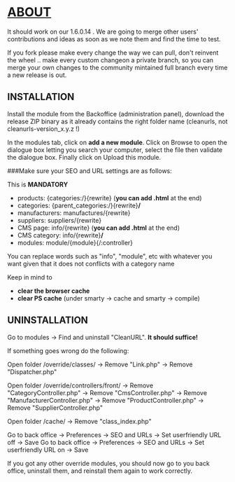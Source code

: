 [ABOUT](https://github.com/ZiZuu-store/PrestaShop_module-CleanURLs)
===============================================================
It should work on our 1.6.0.14 . We are going to merge other users' contributions and ideas as soon as we note them and find the time to test.

If you fork please make every change the way we can pull, don't reinvent the wheel .. make every custom changeon a private branch, so you can merge your own changes to the community mintained full branch every time a new release is out.

INSTALLATION
--------

Install the module from the Backoffice (administration panel), download the release ZIP binary as it already contains the right folder name (cleanurls, not cleanurls-version_x.y.z !)

In the modules tab, click on **add a new module**. Click on Browse to open the dialogue box letting you search your computer, select the file then validate the dialogue box. Finally click on Upload this module.

###Make sure your SEO and URL settings are as follows:
 
This is __MANDATORY__
* products:         {categories:/}{rewrite}              (**you can add .html** at the end)
* categories:       {parent_categories:/}{rewrite}**/**
* manufacturers:    manufactures/{rewrite}
* suppliers:        suppliers/{rewrite}
* CMS page:         info/{rewrite}                       (**you can add .html** at the end)
* CMS category:     info/{rewrite}**/**
* modules:          module/{module}{/:controller}

You can replace words such as "info", "module", etc with whatever you want given that it does not conflicts with a category name

Keep in mind to 
* **clear the browser cache**
* **clear PS cache** (under smarty -> cache and smarty -> compile)

UNINSTALLATION
--------

Go to modules -> Find and uninstall "CleanURL". **It should suffice!**

If something goes wrong do the following:

Open folder /override/classes/
-> Remove "Link.php"
-> Remove "Dispatcher.php"

Open folder /override/controllers/front/
-> Remove "CategoryController.php"
-> Remove "CmsController.php"
-> Remove "ManufacturerController.php"
-> Remove "ProductController.php"
-> Remove "SupplierController.php"

Open folder /cache/
-> Remove "class_index.php"

Go to back office -> Preferences -> SEO and URLs -> Set userfriendly URL off -> Save
Go to back office -> Preferences -> SEO and URLs -> Set userfriendly URL on -> Save

If you got any other override modules, you should now go to you back office, uninstall them, and reinstall them again to work correctly.
